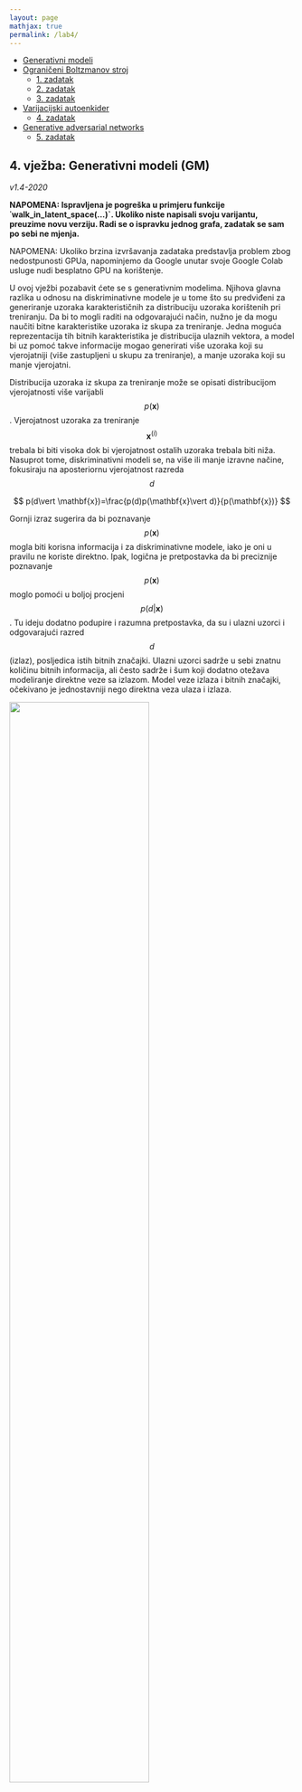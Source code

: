 ```yaml
---
layout: page
mathjax: true
permalink: /lab4/
---
```

- [Generativni modeli](#gm)
- [Ograničeni Boltzmanov stroj](#rbm)
  - [1. zadatak](#1zad)
  - [2. zadatak](#2zad)
  - [3. zadatak](#3zad)
- [Varijacijski autoenkider](#vae)
  - [4. zadatak](#4zad)
- [Generative adversarial networks](#gan)
  - [5. zadatak](#5zad)



<a name='gm'></a>

## 4. vježba: Generativni modeli (GM)
_v1.4-2020_

**NAPOMENA: Ispravljena je pogreška u primjeru funkcije ˙walk_in_latent_space(...)`. Ukoliko niste napisali svoju varijantu, preuzime novu verziju. Radi se o ispravku jednog grafa, zadatak se sam po sebi ne mjenja.**

NAPOMENA: Ukoliko brzina izvršavanja zadataka predstavlja problem zbog nedostpunosti GPUa, napominjemo da Google unutar svoje Google Colab usluge nudi besplatno GPU na korištenje.

U ovoj vježbi pozabavit ćete se s generativnim modelima. Njihova glavna razlika u odnosu na diskriminativne modele je u tome što su predviđeni za generiranje uzoraka karakterističnih za distribuciju uzoraka korištenih pri treniranju. Da bi to mogli raditi na odgovarajući način, nužno je da mogu naučiti bitne karakteristike uzoraka iz skupa za treniranje. Jedna moguća reprezentacija tih bitnih karakteristika je distribucija ulaznih vektora, a model bi uz pomoć takve informacije mogao generirati više uzoraka koji su vjerojatniji (više zastupljeni u skupu za treniranje), a manje uzoraka koji su manje vjerojatni.

Distribucija uzoraka iz skupa za treniranje može se opisati distribucijom vjerojatnosti više varijabli
$$p(\mathbf x)$$. Vjerojatnost uzoraka za treniranje $$\mathbf x^{(i)}$$ trebala bi biti visoka dok bi vjerojatnost ostalih uzoraka trebala biti niža. Nasuprot tome, diskriminativni modeli se, na više ili manje izravne načine, fokusiraju na aposteriornu vjerojatnost razreda $$d$$

$$ 
p(d\vert \mathbf{x})=\frac{p(d)p(\mathbf{x}\vert d)}{p(\mathbf{x})}
$$

Gornji izraz sugerira da bi poznavanje $$p(\mathbf x)$$ mogla biti korisna informacija i za diskriminativne modele, iako je oni u pravilu ne koriste direktno. Ipak, logična je pretpostavka da bi preciznije poznavanje $$p(\mathbf x)$$ moglo pomoći u boljoj procjeni $$p(d \vert \mathbf{x})$$. Tu ideju dodatno podupire i razumna pretpostavka, da su i ulazni uzorci i odgovarajući razred $$d$$ (izlaz), posljedica istih bitnih značajki. Ulazni uzorci sadrže u sebi znatnu količinu bitnih informacija, ali često sadrže i šum koji dodatno otežava modeliranje direktne veze sa izlazom. Model veze izlaza i bitnih značajki, očekivano je jednostavniji nego direktna veza ulaza i izlaza.

<div class="fig figcenter fighighlight">
  <img src="/assets/lab4/bitneZ.svg" width="70%">
</div>

Ovakva razmišljanja upućuju na upotrebu generativnih modela za ekstrakciju bitnih značajki. Njihova primarna namjena - generiranje uzoraka - tada je u drugom planu. Nakon treniranja, na njih se može nadograditi dodatni diskriminativni model (npr. MLP) koji na temelju bitnih značajki "lako" određuje željeni izlaz. Ova vježba fokusira se na treniranje generativnih modela.

<a name='rbm'></a>

### Ograničeni Boltzmanov stroj (RBM)

Boltzmanov stroj (BM) je [stohastička](https://en.wikipedia.org/wiki/Stochastic_neural_network) [rekurzivna](https://en.wikipedia.org/wiki/Recursive_neural_network) [generativna](https://en.wikipedia.org/wiki/Generative_model) mreža koja treniranjem nastoji maksimizirati $$p(\mathbf x^{(i)})$$, a temelji se na Boltrmanovoj distribuciji prema kojoj je vjerojatnost stanja $$\mathbf x$$ to manja, što je veća njegova energija $$E(\mathbf x)$$ prema sljedećem izrazu

$$
p(\mathbf{x})\propto
e^{\frac{-{E(\mathbf{x})}}{\mathit{kT}}}
$$

Umnožak Boltzmanove konstanta $$k$$ i termodinamičke temperature $$T$$ se ignorira, odnosno postavlja na 1.

Pojedini elementi stanja BM-a $$x_j$$ su binarni i mogu poprimiti vrijednosti 0 i 1. Energetska funkcija $$E(\mathbf x)$$ kod BM-a određena je elementima stanja $$x_j$$ i težinama veza $$w_{ji}$$ između njih te pripadajućim pomacima $$b_j$$.

$$
E(\mathbf{x})=-\left(\frac{1}{2}\sum _{i=1}^{N}\sum
_{\substack{j=1 \\ j\neq i}}^{N}w_{\mathit{ji}}x_{j}x_{i}+\sum
_{j=1}^{N}b_{j}x_{j}\right)=-\left(\frac{1}{2}\mathbf{x^{T}Wx}+\mathbf{b^{T}x}\right)
$$

Matrica $$\mathbf{W}$$ je simetrična te ima nule na glavnoj dijagonali. Vjerojatnost pojedinog uzorka definiramo kao 

$$
p(\mathbf{x};\mathbf{W},\mathbf{b})=\frac{e^{-E(\mathbf{x})/T}}{\sum_{\mathbf{x}}e^{-E(\mathbf{x})/T}}=\frac{e^{\frac{1}{2}\mathbf{x^{T}Wx}+\mathbf{b^{T}x}}}{Z(\mathbf{W},\mathbf{b})}
$$

$$Z(\mathbf W)$$ se naziva particijska funkcija, a uloga joj je normaliziranje vjerojatnosti kako bi

$$
\sum_{\mathbf{x}}p(\mathbf{x};\mathbf{W},\mathbf{b})=1
$$

Prema odabranoj energetskoj funkciji i Boltzmanovoj distribuciji određena je vjerojatnost da pojedini element mreže ima vrijednost 1

$$
p(x_{j}=1)=\frac{1}{1+e^{-\sum
_{i=1}^{N}w_{\mathit{ji}}x_{i}-b_{j}}}=\sigma \left(\sum
_{i=1}^{N}w_{\mathit{ji}}x_{i}+b_{j}\right)
$$

Kako bismo energetskom funkcijom BM-a mogli opisati korelacije višeg reda, odnosno kompleksnije međusobne veze pojedinih elemenata vektora podataka, uvodimo tzv. skrivene varijable $$h$$. Stvarne podatke nazivamo vidljivim slojem i označavamo s $$\mathbf v$$, dok skrivene varijable čine skriveni sloj $$\mathbf h$$.

$$
\mathbf{x}=(\mathbf v,\mathbf h)
$$

RBM je mreža u kojoj nisu dozvoljene međusobne povezanosti unutar istog sloja. To ograničenje (od tuda ime Restricted Boltzman Machine) omogućuje jednostavno osvježavanje stanja mreže. Iako ima poznatu svrhu, skriveni sloj $$\mathbf h$$ i njegova distribucija $$p(\mathbf h)$$ nisu poznati. 

<div class="fig figcenter fighighlight">
  <img src="/assets/lab4/rbm.svg" width="20%">
</div>

Energija mreže sada postaje

$$
E(\mathbf{v},\mathbf{h})=-\mathbf{v^{T}Wh}-\mathbf{b^{T}h}-\mathbf{a^{T}v}
$$

Matrica $$\mathbf W$$ sadrži težine veza između vidljivog i skrivenog sloja i više nije simetrična, a vektori $$\mathbf a$$ i $$\mathbf b$$ sadrže pomake vidljivog i skrivenog sloja.
Prema novoj strukturi i prethodnoj jednadžbi za vjerojatnost pojedinog elementa dobivamo dvije jednadžbe za osvježavanje stanja RBM-a. 

$$p(v_{i}=1)=\sigma \left(\sum
_{j=1}^{N}w_{\mathit{ji}}h_{j}+a_{i}\right)$$ za vidljivi sloj

$$p(h_{j}=1)=\sigma \left(\sum
_{i=1}^{N}w_{\mathit{ji}}v_{i}+b_{j}\right)$$ za skriveni sloj

Uzorkovanje vrijednosti pojedine varijable provodi se prema gornje dvije jednadžbe i pomoću generatora slučajnih brojeva.

```python
sampled_tensor = probability_tensor.bernoulli()
```

**Učenje RBM-a**

Prisjetimo se da želimo maksimizirati vjerojatnost svih uzoraka za učenje (stvaranih podatka) koji su u RBM-u predstavljeni vidljivim slojem. Stoga maksimiziramo umnožak svih $$p(\mathbf{v}^{(j)})$$ gdje je 

$$
p(\mathbf{v};\mathbf{W},\mathbf{a},\mathbf{b})=\sum
_{\mathbf{h}}p(\mathbf{v},\mathbf{h};\mathbf{W},\mathbf{a},\mathbf{b})=\sum
_{\mathbf{h}}{\frac{e^{\mathbf{v}^{T}\mathbf{W}\mathbf{h}+\mathbf{b^{T}h}+\mathbf{a^{T}v}}}{Z(\mathbf{W},\mathbf{a, b})}}
$$

Maksimiziramo logaritam umnoška vjerojatnosti svih vidljivih vektora.

$$
\ln \left[\prod
_{n=1}^{N}p(\mathbf{v}^{(n)};\mathbf{W},\mathbf{a},\mathbf{b})\right]
$$

Da bismo to postigli trebamo odrediti parcijalne derivacije s obzirom na parametre mreže

$$\frac{\partial }{\partial w_{\mathit{ij}}}\ln \left[\prod
_{n=1}^{N}p(\mathbf{v}^{(n)};\mathbf{W},\mathbf{a},\mathbf{b})\right]=\sum
_{n=1}^{N}\left[v_{i}^{(n)}h_{j}^{(n)}-\sum
_{\mathbf{v,h}}v_{i}h_{j}p(\mathbf{v,h};\mathbf{W},\mathbf{a},\mathbf{b})\right]=N\left[\langle
v_{i}h_{j}\rangle
_{P(\mathbf{h}\vert \mathbf{v}^{(n)};\mathbf{W},\mathbf{b})}-\langle
v_{i}h_{j}\rangle
_{P(\mathbf{v},\mathbf{h};\mathbf{W},\mathbf{a},\mathbf{b})}\right]$$

$$\frac{\partial }{\partial b_{j}}\ln \left[\prod
_{n=1}^{N}p(\mathbf{v}^{(n)};\mathbf{W},\mathbf{a},\mathbf{b})\right]=\sum
_{n=1}^{N}\left[h_{j}^{(n)}-\sum
_{\mathbf{v,h}}h_{j}p(\mathbf{v,h};\mathbf{W},\mathbf{a},\mathbf{b})\right]=N\left[\langle
h_{j}\rangle
_{P(\mathbf{h}\vert \mathbf{v}^{(n)};\mathbf{W},\mathbf{b})}-\langle
h_{j}\rangle
_{P(\mathbf{v},\mathbf{h};\mathbf{W},\mathbf{a},\mathbf{b})}\right]$$

$$\frac{\partial }{\partial a_{j}}\ln \left[\prod
_{n=1}^{N}p(\mathbf{v}^{(n)};\mathbf{W},\mathbf{a},\mathbf{b})\right]=\sum
_{n=1}^{N}\left[v_{j}^{(n)}-\sum
_{\mathbf{v,h}}v_{j}p(\mathbf{v,h};\mathbf{W},\mathbf{a},\mathbf{b})\right]=N\left[\langle
v_{j}\rangle -\langle v_{j}\rangle
_{P(\mathbf{v},\mathbf{h};\mathbf{W},\mathbf{a},\mathbf{b})}\right]$$

Konačni izrazi sve tri jednadžbe sadrže po dvije komponenete u kojima $$\langle \rangle$$ zagrade označavaju usrednjene vrijednosti za $$N$$ ulaznih uzoraka (obično je to veličina mini grupe). 
Prvi pribrojnici u konačnim izrazima odnose se na stanja mreže kada su ulazni uzorci fiksirani u vidljivom sloju. Za određivanje odgovarajućih stanja skrivenog sloja $$\mathbf{h}$$ dovoljno je svaki element $$h_j$$ odrediti prema izrazu za $$p(h_j = 1)$$.
Drugi pribrojnici odnose se na stanja mreže bez fiksnog vidljivog sloja pa se ta stanja mogu interpretirati kao nešto što mreža zamišlja na temelju trenutne konfiguracije parametara ($$\mathbf W$$, $$\mathbf a$$ i $$\mathbf b$$). Da bi došli do tih stanja trebamo iterativno naizmjence računati nova stanja slojeva ([Gibssovo uzorkovanje](https://en.wikipedia.org/wiki/Gibbs_sampling)) prema izrazima za $$p(h_j = 1)$$ i $$p(v_i = 1)$$. Zbog izostanka međusobnih veza elemenata istog sloja, u jednoj iteraciji se prvo paralelno uzorkuju svi skriveni elementi, a nakon toga svi elementi vidljivog sloja. Teoretski, broj iteracija treba biti velik kao bi dobili ono što mreža "stvarno" misli, odnosno kako bi došli do stacionarne distribucije. Tada je svejedno koje početno stanje vidljivog sloja uzmemo. Praktično rješenje ovog problema je Contrastive Divergenvce (CD) algoritam gdje je dovoljno napraviti svega $$k$$ iteracija (gdje je $$k$$ mali broj, često i samo 1), a za početna stanja vidljivog sloja uzimamo ulazne uzorke. Iako je ovo odmak od teorije, u praksi se pokazalo da dobro funkcionira. Vizualizacija CD-1 algoritma dana je na slici.

<div class="fig figcenter fighighlight">
  <img src="/assets/lab4/CD.svg" width="50%">
</div>

Korekcija težina i pomaka za ulazni uzorak vi, tada se može realizirati na sljedeći način:

$$\Delta w_{\mathit{ij}}= \eta \left[\langle v_{i}h_{j}\rangle ^{0}-\langle
v_{i}h_{j}\rangle ^{1}\right]$$, 
$$\Delta b_{j}=\eta \left[\langle h_{j}\rangle ^{0}-\langle h_{j}\rangle
^{1}\right]$$, 
$$\Delta a_{i}=\eta \left[\langle v_{i}\rangle ^{0}-\langle v_{i}\rangle
^{1}\right]$$, 

Faktor učenja $$\eta$$ obično se postavlja na vrijednost manju od 1. Prvi pribrojnik u izrazu za $$\Delta w_{\mathit{ij}}$$ često se naziva pozitivna faza, a drugi pribrojnik, negativna faza.

U zadacima će se koristiti MNIST baza. Iako pikseli u MNIST slikama mogu poprimiti realne vrijednosti iz raspona [0, 1], svaki piksel možemo promatrati kao vjerojatnost binarne varijable $$p(v_i = 1)$$.
Ulazne varijable tada možemo tretirati kao stohastičke binarne varjable s [Bernoulijevom razdiobom](https://en.wikipedia.org/wiki/Bernoulli_distribution) i zadanom vjerojatnosti distribucijom $$p(v_i = 1)$$.

<a name='1zad'></a>

### 1. zadatak

Implementirajte RBM koji koristi CD-1 za učenje. Ulazni podaci neka su MNIST brojevi. Vidljivi sloj tada mora imati 784 elementa, a skriveni sloj neka ima 100 elemenata. Kako su vrijednosti ulaznih uzoraka (slika) realne u rasponu [0 1], oni mogu poslužiti kao $$p(v_i = 1)$$ pa za inicijalne vrijednosti vidljivog sloja trebate provesti uzorkovanje. Koristitie mini grupe veličine 100 uzoraka, a treniranje neka ima 100 epoha.

**Podzadaci:**

1. Vizualizirajte težine $$\mathbf W$$ ostvarene treniranjem te pokušajte interpretirati ostvarene težine pojedinih skrivenih neurona.
2. Vizualizirajte rezultate rekonstrukcije prvih 20 testnih uzoraka MNIST baze. Kao rezultat rekonstukcije koji ćete prikazati, koristite $$p(v_{i}=1)=\sigma \left(\sum_{j=1}^{N}w_{\mathit{ji}}h_{j}+a_{i}\right)$$, umjesto binarnih vrijednosti dobivenih uzorkovanjem.
3. Ispitajte učestalost uključenosti elemenata skrivenog sloja te vizualizirajte naučene težine $$\mathbf W$$ soritrane prema učestalosti
4. Preskočite inicijalno uzorkovanje/binarizaciju na temelju ulaznih uzoraka, već ulazne uzorke (realne u rasponu [0 1]) koristiti kao ualzne vektore $$\mathbf v$$. Koliko se tako dobijeni RBM razlikuje od prethodnog?
5. Povećajte broj Gibsovih uzorkovanja k u CD-k. Koje su razlike?
6. Ispitajte efekt variranja koeficijenta učenja.
7. Slučajno inicijalizirjte skriveni sloj, provedite nekoliko Gibbsovih uzorkovanje te vizualizirajte generirane uzorke vidljivog sloja
8. Provedite prethodne eksperimente za manji i veći broj skrivenih neurona. Što opažate kod težina i rekonstrukcija? 

**NAPOMENA**: Osim nadopunjavanja koda koji nedostaje, predložak se treba prilagođavati prema potrebi, a može i prema vlastitim preferencijama. Stoga **budite oprezni s tvrdnjama da vam neki dio koda ne radi!**

```python
import torch
import torch.nn as nn
import torch.nn.functional as F
import torchvision
import torch.optim as optim

from torchvision import datasets, transforms
import tqdm
from torchvision.utils import make_grid

import torch.distributions as tdist

import numpy as np
import tqdm

import matplotlib.pyplot as plt

BATCH_SIZE = 100
EPOCHS = 100
VISIBLE_SIZE = 784
HIDDEN_SIZE = 100

def visualize_RBM_weights(weights, grid_width, grid_height, slice_shape=(28, 28)):
    for idx in range(0, grid_width * grid_height):
        plt.subplot(grid_height, grid_width, idx+1)
        plt.imshow(weights[..., idx].reshape(slice_shape))
        plt.axis('off')

def sigmoid(x):
    return 1 / (1 + np.exp(-x))

def draw_rec(inp, title, size, Nrows, in_a_row, j):
    plt.subplot(Nrows, in_a_row, j)
    plt.imshow(inp.reshape(size), vmin=0, vmax=1, interpolation="nearest")
    plt.title(title)
    plt.axis('off')
    
    
def reconstruct(ind, states, orig, weights, biases, h1_shape=(10, 10), v_shape=(28,28)):
    j = 1
    in_a_row = 6
    Nimg = states.shape[1] + 3
    Nrows = int(np.ceil(float(Nimg+2)/in_a_row))
    
    plt.figure(figsize=(12, 2*Nrows))
       
    draw_rec(states[ind], 'states', h1_shape, Nrows, in_a_row, j)
    j += 1
    draw_rec(orig[ind], 'input', v_shape, Nrows, in_a_row, j)
    
    reconstr = biases.copy()
    j += 1
    draw_rec(sigmoid(reconstr), 'biases', v_shape, Nrows, in_a_row, j)
    
    for i in range(h1_shape[0] * h1_shape[1]):
        if states[ind,i] > 0:
            j += 1
            reconstr = reconstr + weights[:,i]
            titl = '+= s' + str(i+1)
            draw_rec(sigmoid(reconstr), titl, v_shape, Nrows, in_a_row, j)
    plt.tight_layout()

train_loader = torch.utils.data.DataLoader(
    torchvision.datasets.MNIST('./files', train=True, download=True,
                               transform=torchvision.transforms.Compose([
                                   torchvision.transforms.ToTensor()
                               ])), batch_size=BATCH_SIZE, shuffle=True)

test_loader = torch.utils.data.DataLoader(
    torchvision.datasets.MNIST('./files', train=False, download=True,
                               transform=torchvision.transforms.Compose([
                                   torchvision.transforms.ToTensor()
                               ])), batch_size=BATCH_SIZE)

class RBM():
    
    def __init__(self, visible_size, hidden_size, cd_k=1):
        self.v_size = visible_size
        self.h_size = hidden_size
        self.cd_k = cd_k
        
        normal_dist = tdist.Normal(0, 0.1)
        
        self.W = torch.Tensor(normal_dist.sample(sample_shape=(self.v_size, self.h_size)))
        self.v_bias = torch.Tensor(torch.zeros(self.v_size))
        self.h_bias = torch.Tensor(torch.zeros(self.h_size))

    
    def forward(self, batch):
        return self._cd_pass(batch)
    
    
    def __call__(self, batch):
        return self.forward(batch)
    
    
    def _cd_pass(self, batch):
        batch = batch.view(-1, 784)
        h0_prob = 
        h0 = 

        h1 = h0

        for step in range(0, self.cd_k):
            v1_prob = 
            v1 = 
            h1_prob = 
            h1 = 
            
        return h0_prob, h0, h1_prob, h1, v1_prob, v1
    
    def reconstruct(self, h, gibbs_steps=None):
        h1 = h
        
        steps_to_do = self.cd_k
        if gibbs_steps is not None:
            steps_to_do = gibbs_steps

        for step in range(0, steps_to_do):
            v1_prob = 
            v1 = 
            h1_prob = 
            h1 = 

        return h1_prob, h1, v1_prob, v1

    
    def update_weights_for_batch(self, batch, learning_rate=0.01):
        h0_prob, h0, h1_prob, h1, v1_prob, v1 = self._cd_pass(batch)

        w_positive_grad = 
        w_negative_grad = 

        dw = (w_positive_grad - w_negative_grad) / batch.shape[0]

        self.W = self.W + 
        self.v_bias = self.v_bias + 
        self.h_bias = self.h_bias + 


model = RBM(visible_size=VISIBLE_SIZE, hidden_size=HIDDEN_SIZE, cd_k=1)
for curr_epoch in tqdm.tqdm(range(0, EPOCHS)):
    for sample, label in train_loader:
        sample = sample.view(-1, 784)
        model.update_weights_for_batch(sample, 0.1)


plt.figure(figsize=(12, 12), facecolor='w')
visualize_RBM_weights(model.W.data, 10, 10)


sample, _ = next(iter(test_loader))
sample = sample.view(-1, 784)

for idx in range(0, 20): 
    h0_prob, h0, h1_prob, h1, v1_prob, v1 = model(sample)


    plt.figure(figsize=(8, 4), facecolor='w')
    plt.subplot(1, 3, 1)
    plt.imshow(sample[idx, ...].view(28, 28).cpu())
    if idx == 0:
        plt.title("Original image")

    plt.subplot(1, 3, 2)
    recon_image = v1_prob[idx, ...].view(28, 28)
    plt.imshow(recon_image.cpu().data)
    if idx == 0:
        plt.title("Reconstruction")
    
    plt.subplot(1, 3, 3)
    state_image = h1[idx, ...].view(10, 10)
    plt.imshow(state_image.cpu().data)
    if idx == 0:
        plt.title("Hidden state")

sample, _ = next(iter(test_loader))
sample = sample[0, ...].view(-1, 784)

h0_prob, h0, h1_prob, h1, v1_prob, v1 = model(sample)

reconstruct(0, h1.numpy(), sample.numpy(), model.W.numpy(), model.v_bias.numpy())


sample, _ = next(iter(test_loader))
sample = sample.view(-1, 784)

h0_prob, h0, h1_prob, h1, v1_prob, v1 = model(sample)

h0_prob, h0, h1_prob, h1, v1_prob, v1, model_weights, model_v_biases = list(map(lambda x: x.numpy(), [h0_prob, h0, h1_prob, h1, v1_prob, v1, model.W, model.v_bias]))


# Vjerojatnost da je skriveno stanje uključeno kroz Nu ulaznih uzoraka
plt.figure(figsize=(9, 4))
tmp = (h1.sum(0)/h1.shape[0]).reshape((10, 10))
plt.imshow(tmp, vmin=0, vmax=1, interpolation="nearest")
plt.axis('off')
plt.colorbar()
plt.title('vjerojatnosti (ucestalosti) aktivacije pojedinih neurona skrivenog sloja')

# Vizualizacija težina sortitranih prema učestalosti
plt.figure(figsize=(16, 16))
tmp_ind = (-tmp).argsort(None)
visualize_RBM_weights(model_weights[:, tmp_ind], 10, 10)
plt.suptitle('Sortirane matrice tezina - od najucestalijih do najmanje koristenih')


r_input = np.random.rand(100, HIDDEN_SIZE)
r_input[r_input > 0.9] = 1 # postotak aktivnih - slobodno varirajte
r_input[r_input < 1] = 0
r_input = r_input * 20 # pojačanje za slučaj ako je mali postotak aktivnih

s = 10
i = 0
r_input[i,:] = 0
r_input[i,i]= s
i += 1
r_input[i,:] = 0
r_input[i,i]= s
i += 1
r_input[i,:] = 0
r_input[i,i]= s
i += 1
r_input[i,:] = 0
r_input[i,i]= s
i += 1
r_input[i,:] = 0
r_input[i,i]= s
i += 1
r_input[i,:] = 0
r_input[i,i]= s
i += 1
r_input[i,:] = 0
r_input[i,i]= s

h1_prob, h1, v1_prob, v1 = model.reconstruct(torch.from_numpy(r_input).float(), 19)

plt.figure(figsize=(16, 16))
for idx in range(0, 19):
    plt.figure(figsize=(14, 4))
    
    plt.subplot(1, 3, 1)
    plt.imshow(r_input[idx, ...].reshape(10, 10))
    if idx == 0:
        plt.title("Set state")
    plt.axis('off')
    
    plt.subplot(1, 3, 2)
    plt.imshow(h1[idx, ...].view(10, 10))
    if idx == 0:
        plt.title("Final state")
    plt.axis('off')
    
    plt.subplot(1, 3, 3)
    plt.imshow(v1_prob[idx, ...].view(28, 28))
    if idx == 0:
        plt.title("Reconstruction")
    plt.axis('off')
```

<a name='2zad'></a>

### 2. zadatak

Deep belief Network (DBN) je duboka mreža koja se dobije slaganjem više RBM-ova jednog na drugi, pri čemu se svaki sljedeći RBM pohlepno trenira pomoću skrivenog ("izlaznog") sloja prethodnog RBM-a (osim prvog RBM-a koji se trenira direktno s ulaznim uzorcima). Teoretski, tako izgrađen DBN trebao bi povećati $$p(\mathbf v)$$ što nam je i cilj. Korištenje DBN, odnosno rekonstrukcija ulaznog uzorka provodi se prema donjoj shemi. U prolazu prema gore određuju se skriveni slojevi iz vidljivog sloja dok se ne dođe do najgornjeg RBM-a, zatim se na njemu provede CD-k algoritam, nakon čega se, u prolasku prema dolje, određuju niži skriveni slojevi dok se ne dođe do rekonstruiranog vidljivog sloja. Težine između pojedinih slojeva su iste u prolazu gore kao i u prolazu prema dolje. Implementirajte troslojni DBN koji se sastoji od dva pohlepno pretrenirana RBM-a. Prvi RBM neka je isit kao i u 1. zadatku, a drugi RBM neka ima skriveni sloj od 100 elemenata.

**Podzadaci:**

1. Vizualizirajte težine $$\mathbf W_2$$ ostvarene treniranjem.
2. Vizualizirajte rezultate rekonstrukcije prvih 20 testnih uzoraka MNIST baze. 
3. Slučajno inicijalizirjte krovni skriveni sloj, provedite nekoliko Gibbsovih uzorkovanje te vizualizirajte generirane uzorke vidljivog sloja - usporedite s prethodnim zadatkom.
4. Postavite broj skrivenih varijabli gornjeg RBM-a jednak broju elemenata vidljivog sloja donjeg RBM-a, a inicijalne težine $$\mathbf W_2$$ postavite na $$\mathbf W_1^T$$. Koji su efekti promjene? Vizualizirajte uzorke krovnog skrivenog sloja kao matrice 28x28.

<div class="fig figcenter fighighlight">
  <img src="/assets/lab4/DBN1.svg" width="100%">
</div>

Koristite sljedeći predložak uz predložak 1. zadatka:

**NAPOMENA**: Osim nadopunjavanja koda koji nedostaje, predložak se treba prilagođavati prema potrebi, a može i prema vlastitim preferencijama. Stoga **budite oprezni s tvrdnjama da vam neki dio koda ne radi!**

```python
class DBN():

    def __init__(self, first_rbm: RBM, second_hidden_size, cd_k=1):
        self.v_size = first_rbm.v_size
        self.h1_size = first_rbm.h_size
        self.h2_size = second_hidden_size
        self.cd_k = cd_k
        
        normal_dist = tdist.Normal(0, 0.1)
        
        self.W1 = first_rbm.W
        self.v_bias = first_rbm.v_bias.clone()
        self.h1_bias = first_rbm.h_bias.clone()
        
        self.W2 = torch.Tensor(normal_dist.sample(sample_shape=(self.h1_size, self.h2_size)))
        self.h2_bias = torch.Tensor(torch.zeros(self.h2_size))
    
    
    def forward(self, batch, steps=None):
        batch = batch.view(-1, 784)
        
        h1up_prob = 
        h1up = 
        
        h2up_prob = 
        h2up = 
        
        h1down_prob, h1down, h2down_prob, h2down = self.gibbs_sampling(???, steps)
        
        return h1up_prob, h1up, h2up_prob, h2up, h1down_prob, h1down, h2down_prob, h2down

    
    def gibbs_sampling(self, h2, steps=None):
        h2down = h2
        
        steps_to_do = self.cd_k
        
        if steps is not None:
            steps_to_do = steps

        for step in range(0, steps_to_do):
            h1down_prob = 
            h1down = 
            
            h2down_prob = 
            h2down = 
            
        return h1down_prob, h1down, h2down_prob, h2down 
    
    def reconstruct(self, h2, steps=None):
        _, _, h2down_prob, h2down = self.gibbs_sampling(???, steps)
        
        h1down_prob = 
        h1down = 
        
        v_prob = 
        v_out = 
        
        return v_prob, v_out, h2down_prob, h2down
    
    def update_weights_for_batch(self, batch, learning_rate=0.01):
        h1up_prob, h1up, h2up_prob, h2up, h1down_prob, h1down, h2down_prob, h2down = self.forward(batch)

        w2_positive_grad = 
        w2_negative_grad = 

        dw2 = (w2_positive_grad - w2_negative_grad) / h1up.shape[0]

        self.W2 = self.W2 + 
        self.h1_bias = self.h1_bias + 
        self.h2_bias = self.h2_bias + 
        
                
    
    def __call__(self, batch):
        return self.forward(batch)


dbnmodel = DBN(model, second_hidden_size=100, cd_k=2)
for curr_epoch in tqdm.tqdm(range(0, EPOCHS)):
    for sample, label in train_loader:
        sample = sample.view(-1, 784)
        dbnmodel.update_weights_for_batch(sample, learning_rate=0.1)

plt.figure(figsize=(12, 12), facecolor='w')
visualize_RBM_weights(dbnmodel.W2.data.cpu(), 10, 10, slice_shape=(10, 10))

sample, _ = next(iter(test_loader))
sample = sample.view(-1, 784)

for idx in range(0, 20):
    h1up_prob, h1up, h2up_prob, h2up, h1down_prob, h1down, h2down_prob, h2down = dbnmodel(sample[idx, ...])
    v_prob, v, _, _ = dbnmodel.reconstruct(h2down)

    plt.figure(figsize=(4*3, 4))
    plt.subplot(1, 3, 1)
    plt.imshow(sample[idx,...].view(28, 28))
    if idx == 0:
        plt.title("Test input")
    
    plt.subplot(1, 3, 2)
    plt.imshow(v_prob[0, ...].view(28, 28))
    if idx == 0:
        plt.title("Reconstruction")
    
    plt.subplot(1, 3, 3)
    plt.imshow(h2down.view(10, 10))
    if idx == 0:
        plt.title("Hidden state")


r_input = np.random.rand(100, HIDDEN_SIZE)
r_input[r_input > 0.9] = 1 # postotak aktivnih - slobodno varirajte
r_input[r_input < 1] = 0
r_input = r_input * 20 # pojačanje za slučaj ako je mali postotak aktivnih

s = 10
i = 0
r_input[i,:] = 0
r_input[i,i]= s
i += 1
r_input[i,:] = 0
r_input[i,i]= s
i += 1
r_input[i,:] = 0
r_input[i,i]= s
i += 1
r_input[i,:] = 0
r_input[i,i]= s
i += 1
r_input[i,:] = 0
r_input[i,i]= s
i += 1
r_input[i,:] = 0
r_input[i,i]= s
i += 1
r_input[i,:] = 0
r_input[i,i]= s

v_out_prob, v_out, h2down_prob, h2down = dbnmodel.reconstruct(torch.from_numpy(r_input).float(), 100)

plt.figure(figsize=(16, 16))
for idx in range(0, 19):
    plt.figure(figsize=(14, 4))
    
    plt.subplot(1, 3, 1)
    plt.imshow(r_input[idx, ...].reshape(10, 10))
    if idx == 0:
        plt.title("Set state")
    plt.axis('off')
    
    plt.subplot(1, 3, 2)
    plt.imshow(h2down[idx, ...].view(10, 10))
    if idx == 0:
        plt.title("Final state")
    plt.axis('off')
    
    plt.subplot(1, 3, 3)
    plt.imshow(v_out_prob[idx, ...].view(28, 28))
    if idx == 0:
        plt.title("Reconstruction")
    plt.axis('off')
```

Kako bi se dodatno poboljšala generativna svojstva DBN-a, može se provesti generativni fine-tuning parametara mreže. U 2. zadatku, prilikom rekonstruiranja korištene su iste težine i pomaci u prolascima prema dolje i prema gore. Kod fine-tuninga, parametri koji vežu sve slojeve osim dva najgornja, razdvajaju se u dva skupa. Matrice težina između nižih slojeva dijele se na: $$\mathbf R_n$$ za prolaz prema gore i $$\mathbf W'_n$$ za prolaz prema dolje. Inicijalno su obje matrice jednake originalnoj matrici $$\mathbf W_n$$. Kod prolaza prema gore (faza budnosti - wake phase) određuju se nova stanja viših skrivenih slojeva $$\mathbf s^{(n)}$$ iz nižih stanja $$\mathbf s^{(n-1)}$$ pomoću matrica $$\mathbf R$$ postupkom uzorkovanja ($$sample \left(\sigma \left(\mathbf R_n \mathbf s^{(n-1)} + \mathbf b^{up}_n\right)\right) \to \mathbf s^{(n)}$$) . Pri prolasku prema dolje (faza spavanja - sleep phase) određuju se "rekonstrukcije" nižih stanja $$\mathbf s^{(n-1)}$$ iz $$\mathbf s^{(n)}$$ i matrica $$\mathbf W'$$ ($$sample \left( \sigma \left(\mathbf W'_n \mathbf s^{(n)} + \mathbf b^{down}_{n-1} \right) \right) \to \mathbf s^{(n-1)}$$). Najgornja dva sloja su klasični RBM i dijele istu matricu težina za prolaske u oba smjera, a modificiranje tih težina provodi se na isti način kao u 1.zadatku.

Treniranje težina između nižih slojeva je drugačije. Matrice $$\mathbf W'_n$$ se korigiraju kada se određuju nova stanja pomoću matrica $$\mathbf R_n$$ u prolasku prema gore. U prolasku prema dolje korigiraju se matrice $$\mathbf R_n$$. Vektori pomaka pojedinih slojeva $$\mathbf b_n$$ se isto dijele na varijante za prolaz prema gore $$\mathbf b_n^{up}$$ i za ptrolaz prem dolje $$\mathbf b_n^{down}$$. Inicijalni pomaci jednaki su originalnim pomacima $$\mathbf b$$.

Za korekciju matrica $$\mathbf W'_n$$ prilikom prolaska prema gore ($$sample \left(\sigma \left(\mathbf R_n \mathbf s^{(n-1)} + \mathbf b^{up}_n\right)\right) \to \mathbf s^{(n)}$$) provodi se i $$sample \left( \sigma \left(\mathbf W'_n \mathbf s^{(n)} + \mathbf b^{down}_{n-1} \right) \right) \to \mathbf s^{(n-1)novo}$$. Korekcija elemenata radi se na sljedeći način
$$\Delta w'_{\mathit{ij}}=\eta
s_{j}^{(n)}(s_{i}^{(n-1)}-s_{i}^{(n-1)\mathit{novo}})$$
Korekcija pomaka za prolaz prema dolje provodi se na sljedeći način
$$\Delta b_{\mathit{i}}^{\mathit{down}}=\eta
(s_{i}^{(n-1)}-s_{i}^{(n-1)\mathit{novo}})$$

Za korekciju matrica $$\mathbf R_n$$ prilikom prolaska prema dolje ($$sample \left( \sigma \left(\mathbf W'_n \mathbf s^{(n)} + \mathbf b^{down}_{n-1} \right) \right) \to \mathbf s^{(n-1)}$$) provodi se i $$sample \left(\sigma \left(\mathbf R_n \mathbf s^{(n-1)} + \mathbf b^{up}_n\right)\right) \to \mathbf s^{(n)novo}$$. Korekcija elemenata radi se na sljedeći način
$$\Delta r_{\mathit{ij}}=\eta
s_{i}^{(n-1)}(s_{j}^{(n)}-s_{j}^{(n)\mathit{novo}})$$
Korekcija pomaka za prolaz prema dolje provodi se na sljedeći način
$$\Delta b_{\mathit{i}}^{\mathit{up}}=\eta
(s_{i}^{(n)}-s_{i}^{(n)\mathit{novo}})$$

Navedeni postupak provodi se za svaki uzorak za treniranje te se naziva up-down algoritam (ponegdje i wake-sleep algoritam).

HINT: pseudokod za treniranje četveroslojnog DBN-a nalazi se u dodacima ovog [članka](https://www.cs.toronto.edu/~hinton/absps/fastnc.pdf)



<a name='3zad'></a>

### 3. Zadatak

Implementirajte postupak generativnog fine-tuninga na DBN iz 2. zadatka. Za treniranje gornjeg RBM-a koristite CD-2.

**Podzadaci:**

1. Vizualizirajte konačne varijante matrica $$\mathbf W'$$, $$\mathbf R$$ i njihovu apsolutnu razliku.
2. Vizualizirajte rezultate rekonstrukcije prvih 20 testnih uzoraka MNIST baze.
3. Slučajno inicijalizirajte krovni skriveni sloj, provedite nekoliko Gibbsovih uzorkovanje te vizualizirajte generirane uzorke vidljivog sloja - usporedite s prethodnim zadacima

<div class="fig figcenter fighighlight">
  <img src="/assets/lab4/DBN2.svg" width="40%">
</div>

Koristite sljedeći predložak, kao i predloške 1. i 2. zadatka.

**NAPOMENA**: Osim nadopunjavanja koda koji nedostaje, predložak se treba prilagođavati prema potrebi, a može i prema vlastitim preferencijama. Stoga **budite oprezni s tvrdnjama da vam neki dio koda ne radi!**

```python
class DBNWithFineTuning():

    def __init__(self, base_dbn: DBN, cd_k=1):
        self.v_size = base_dbn.v_size
        self.h1_size = base_dbn.h1_size
        self.h2_size = base_dbn.h2_size
        self.cd_k = cd_k
        
        normal_dist = tdist.Normal(0, 0.1)
        
        self.R1 = base_dbn.W1.clone()
        self.W1_down = base_dbn.W1.T.clone()
        self.v1_bias = base_dbn.v_bias.clone()
        self.h1_up_bias = base_dbn.h1_bias.clone()
        self.h1_down_bias = base_dbn.h1_bias.clone()
        
        self.W2 = base_dbn.W2.clone()
        self.h2_bias = base_dbn.h2_bias.clone()
    
    
    def forward(self, batch, steps=None):
        batch = batch.view(-1, 784)
        
        h1_up_prob = 
        h1_up = 
        
        v1_up_down_prob = 
        v1_up_down = 
        
        h2_up_prob = 
        h2_up = 
        
        h1_down_prob, h1_down, h2_down_prob, h2_down = self.gibbs_sampling(???, steps=steps)
        
        v1_down_prob = 
        v1_down = 
        
        h1_down_up_prob = 
        h1_down_up = 
        
        return h1_up_prob, h1_up, v1_up_down_prob, v1_up_down, h2_up_prob, h2_up, h1_down_prob, h1_down, h2_down_prob, h2_down, v1_down_prob, v1_down, h1_down_up_prob, h1_down_up
    
    def gibbs_sampling(self, h2, steps=None):
        h2_down = h2
        
        steps_to_do = self.cd_k
        
        if steps is not None:
            steps_to_do = steps
        
        
        for step in range(0, self.cd_k):
            h1_down_prob =
            h1_down = 

            h2_down_prob = 
            h2_down = 
            
        return h1_down_prob, h1_down, h2_down_prob, h2_down


    
    def reconstruct(self, h2, steps=None):
        h1_down_prob, h1_down, h2_down_prob, h2down = self.gibbs_sampling(???, steps)
        
        v_out_tmp_prob = 
        v_out_tmp =
        v_out_prob = 
        v_out = 
        
        return v_out_prob, v_out, h2_down_prob, h2down
    
    def update_weights_for_batch(self, batch, learning_rate=0.01):
        h1_up_prob, h1_up, v1_up_down_prob, v1_up_down, h2_up_prob, h2_up, h1_down_prob, h1_down, h2_down_prob, h2_down, v1_down_prob, v1_down, h1_down_up_prob, h1_down_up = self.forward(batch)
        
        self.W1_down = self.W1_down + 
        self.R1 = self.R1 + 
        
        self.v1_bias = self.v1_bias +
        
        self.h1_down_bias = self.h1_down_bias + 
        self.h1_up_bias = self.h1_up_bias + 
        
        
        w2_positive_grad = 
        w2_negative_grad = 
        dw2 = (w2_positive_grad - w2_negative_grad) / h1_up.shape[0]
        
        self.W2 = self.W2 + 
        self.h2_bias = self.h2_bias + 
        
    
    def __call__(self, batch):
        return self.forward(batch)


dbnmodel_ft = DBNWithFineTuning(dbnmodel, cd_k=2)
for curr_epoch in tqdm.tqdm(range(0, EPOCHS)):
    for sample, label in train_loader:
        sample = sample.view(-1, 784)
        dbnmodel_ft.update_weights_for_batch(sample, 0.01)

plt.figure(figsize=(12, 12), facecolor='w')
visualize_RBM_weights(dbnmodel_ft.R1.data, 10, 10)
plt.tight_layout()


plt.figure(figsize=(12, 12), facecolor='w')
visualize_RBM_weights(dbnmodel_ft.W1_down.T.data, 10, 10)
plt.tight_layout()

difference = torch.abs(dbnmodel_ft.R1.data - dbnmodel_ft.W1_down.T.data)
plt.figure(figsize=(12, 12), facecolor='w')
visualize_RBM_weights(difference, 10, 10)
plt.tight_layout()

sample, _ = next(iter(test_loader))
sample = sample.view(-1, 784)

for idx in range(0, 20): 
    # rbn reconstruct
    _, _, _, _, recon1, _ = model(sample[idx, ...])
    
    # dbn reconstruct
    _, _, _, _, _, _, _, h2down = dbnmodel.forward(sample[idx, ...])
    recon2, _, _, _ = dbnmodel.reconstruct(h2down)
    
    # dbn fine tune reconstruct
    _, _, _, _, _, _, _, _, _, h2_down, _, _, _, _ = dbnmodel_ft(sample[idx, ...])
    recon3, _, _, _ = dbnmodel_ft.reconstruct(h2_down, 2)
    
    plt.figure(figsize=(5*3, 3))
    plt.subplot(1, 5, 1)
    plt.imshow(sample[idx, ...].view(28, 28))
    if idx == 0:
        plt.title("Original image")
    
    plt.subplot(1, 5, 2)
    plt.imshow(recon1.view(28, 28))
    if idx == 0:
        plt.title("Reconstruction 1")
    
    plt.subplot(1, 5, 3)
    plt.imshow(recon2.view(28, 28))
    if idx == 0:
        plt.title("Reconstruction 2")
    
    plt.subplot(1, 5, 4)
    plt.imshow(recon3.view(28, 28))
    if idx == 0:
        plt.title("Reconstruction 3")
    
    plt.subplot(1, 5, 5)
    plt.imshow(h2_down.view(10, 10))
    if idx == 0:
        plt.title("Top state 3")

r_input = np.random.rand(100, 100)
r_input[r_input > 0.9] = 1
r_input[r_input < 1] = 0

s = 10
i = 0
r_input[i,:] = 0
r_input[i,i]= s
i += 1
r_input[i,:] = 0
r_input[i,i]= s
i += 1
r_input[i,:] = 0
r_input[i,i]= s
i += 1
r_input[i,:] = 0
r_input[i,i]= s
i += 1
r_input[i,:] = 0
r_input[i,i]= s
i += 1
r_input[i,:] = 0
r_input[i,i]= s
i += 1
r_input[i,:] = 0
r_input[i,i]= s

    
v_out_prob, v_out, h2_down_prob, h2down = dbnmodel_ft.reconstruct(torch.from_numpy(r_input).float(), 100)

plt.figure(figsize=(16, 16))
for idx in range(0, 19):
    plt.figure(figsize=(14, 4))
    
    plt.subplot(1, 3, 1)
    plt.imshow(r_input[idx, ...].reshape(10, 10))
    if idx == 0:
        plt.title("Set state")
    plt.axis('off')
    
    plt.subplot(1, 3, 2)
    plt.imshow(h2down[idx, ...].view(10, 10))
    if idx == 0:
        plt.title("Final state")
    plt.axis('off')
    
    plt.subplot(1, 3, 3)
    plt.imshow(v_out_prob[idx, ...].view(28, 28))
    if idx == 0:
        plt.title("Reconstruction")
    plt.axis('off')
```


<a name='vae'></a>

### Varijacijski autoenkoder (VAE)

Autoenkoder je mreža s prolazom u naprijed koja za treniranje koristi backpropagation te može imati duboku strukturu. Autoenkoderi su gnereativne mreže sa karakterističnom dvodjelonom strukturom. Prvi dio naziva se enkoder i preslikava (enkodira) ulazni sloj u skriveni sloj.  Drugi dio je dekoder i preslikava skriveni sloj u izlazni sloj. Primarni cilj takve mreže je postići što veću sličnost ulaza i izlaza  za svaki uzorak za treniranje, maksimizirajući neku mjeru sličnosti. Primarni cilj je jednostavan, što autoenkodere svrstava u mreže koje se treniraju bez nadzora. Maksimalna uspješnost može se jednostavno postići direktnim kopiranjem ulaz izlaz, no to nije u skladu sa skrivenim ciljem. Uvjetno rečeno skriveni cilj, koji je u stvari jedini interesantan, je naučiti bitne značajke uzoraka iz skupa za treniranje. Da bi se to postiglo, i izbjeglo direktno kopiranje, koriste se razne tehnike regularizacije. Alterativno, može se koristiti druga mjera uspješnosti, poput maksimiziranja vjerojatnsoti. U svakom slučaju, varijable skrivenog sloja $$\mathbf z$$ zadužene su za otkrivanje bitnih značajki ulaznih uzoraka.

[Varijacijski autoenkoderi (VAE)](http://arxiv.org/abs/1312.6114) su Autoenkoderi koji maksimiziraju vjerojatnost $$p(\mathbf x)$$ svih uzoraka za treniranje $$\mathbf x^{(i)}$$. Kod VAE se ne koriste dodatne regularizacijske tehnike, ali neke od njih se mogu uključiti u VAE (npr. kombinacija VAE i denoising autoenkodera daje bolje rezultate). Bitne značajke u skrivenom sloju $$\mathbf z$$ tada imaju ulogu u modeliranju $$p(\mathbf x)$$. 

$$
p(\mathbf{x})=\int
p(\mathbf{x}\vert \mathbf{z};\theta
)p(\mathbf{z})\mathbf{\mathit{dz}}
$$

Vjerojatnosti sa desne strane jednadžbe su jednako nepoznate kao i $$p(\mathbf x)$$, no njih ćemo aproksimirati Gaussovim distribucijama. $$\Theta$$ su parametri modela i njih određujemo kroz postupak treniranja. Dodatni cilj nam je minimizirati količinu uzorkovanja, koje je obično nužno porvoditi kod estimacija nepoznatih distribucija.
U ovom slučaju, pogodno je maksimizirati logaritam vjerojatnosti.

$$
\log _{\mathbf{\theta }}p(\mathbf{x}^{(1)},\ldots
,\mathbf{x}^{(N)})=\sum _{i=1}^{N}\log
_{\mathbf{\theta }}p(\mathbf{x}^{(i)})
$$

Za $$p(\mathbf z)$$ odabiremo normalnu distribuciju

$$
p(z)=N(0,1)
$$

Time ih ograničavamo i naizgled onemogučavamo u tome da poredstavljaju bitne značajke. 

<div class="fig figcenter fighighlight">
  <img src="/assets/lab4/VAE1.svg" width="50%">
</div>

Dekoderskim dijelom modeliramo uvjetnu distribuciju $$p(\mathbf x \vert \mathbf z)$$ kao normalnu distribuciju, a parametre te distribucije određuju parametri mreže $$\Theta$$.

$$
p_{\mathbf{\theta }}(x\vert z)=N(\mu _{x}(z),\sigma _{x}(z))
$$

Parametri $$\Theta$$ uključuju težine i pomake svih neurona skrivenih slojeva dekodera te se određuju kroz treniranje. Složenost $$p(\mathbf x \vert \mathbf z)$$ ovisi o broju skrivenih slojeva i broju neurona u njima. Crtkane linije na dijagramu označavaju operacije uzorkovanja. U dijagramu je radi preglednosti prikazana samo jedna varijabla z, umjesto vektora skrivenih varijabli $$\mathbf z$$.

<div class="fig figcenter fighighlight">
  <img src="/assets/lab4/VAE_dec.svg" width="50%">
  <div class="figcaption figcenter">Dekoderski dio</div>
</div>

Sada bi trebalo odrediti $$p(\mathbf z \vert \mathbf x)$$, takav da gornje pretpostavke dobro funkcioniraju. Kako nemamo načina odrediti odgovarajući $$p(\mathbf z \vert \mathbf x)$$, aproksimarati ćemo ga normalnom distribucijom $$q(\mathbf z \vert \mathbf x)$$, ali ćemo pažljivo odrediti parametre te zamjenske distribucije.

$$
q_{\mathbf{\phi
}}(\mathbf{z}\vert \mathbf{x})=N(\mathbf{\mu
_{z}(x),\sigma _{z}(x)})
$$

<div class="fig figcenter fighighlight">
  <img src="/assets/lab4/VAE_enc.svg" width="50%">
  <div class="figcaption figcenter">Enkoderski dio</div>
</div>

Slično kao i kod dekodera, parametri $$\Phi$$ uključuju težine i pomake skrivnih slojeva enkodera te se oni određuju kroz postupak treniranja. Kompleksnost $$q(\mathbf z \vert \mathbf x)$$ ovisi o broju skrivenih slojeva i broju neurona u njima. 

Model je sada potpun, samo nam još treba funkcija cilja koju možemo optimizirati ispravnim odabirom parametara $$\Theta$$ i $$\Phi$$.

<div class="fig figcenter fighighlight">
  <img src="/assets/lab4/VAE_enc_dec1.svg" width="100%">
</div>

Neuroni koji predstavljaju srednje vrijednosti i standardne devijacije obično nemaju nelinearne aktivacijske funkcije. 
Kako smo već naveli, želja nam je maksimizirati 

$$
\log _{\mathbf{\theta }}p(\mathbf{x}^{(1)},\ldots
,\mathbf{x}^{(N)})=\sum _{i=1}^{N}\log
_{\mathbf{\theta }}p(\mathbf{x}^{(i)})
$$

Prikladnom transformacijom $$\log(p(\mathbf x))$$, što je jedan pribrojnik u grnjoj jednadžbi, možemo prikazati kao

$$
\text{}\log (p(\mathbf x))=D_{\mathit{KL}}\left(q( \mathbf z\vert \mathbf x)\parallel
p(\mathbf z\vert \mathbf x)\right)-D_{\mathit{KL}}\left(q(\mathbf z\vert \mathbf x)\parallel p(\mathbf z)\right)+\text{E}_{q(\mathbf z\vert \mathbf x)}\left(\log
(p(\mathbf x\vert \mathbf z))\right)
$$

$$D_{\mathit{KL}}$$ je [Kullback–Leibler divergencija](https://en.wikipedia.org/wiki/Kullback%E2%80%93Leibler_divergence) i predstavlja mjeru sličnosti dviju distribucija. Kako $$p(\mathbf z\vert \mathbf x)$$ mijenjamo sa $$q(\mathbf z\vert \mathbf x)$$, logično je težiti tome da te dvije distribucije budu što sličnije. Tada bi KL divergencija u prvom pribrojniku težila maksimumu, no kako nam je $$p(\mathbf z\vert \mathbf x)$$ nepoznat, maksimiziramo preostala dva pribrojnika. Te dvije komponente zajedno čine donju varijacijsku granicu $$L$$ od $$log(p(\mathbf x))$$ te maksimizacijom donje granice podižemo ukupnu vjerojatnost ulaznog uzorka $$\mathbf x$$. 

$$
L(\mathbf{\theta ,\phi
,x^{(i)}})=-D_{\mathit{KL}}\left(q_{\mathbf{\phi
}}(\mathbf{z}\vert \mathbf{x}^{(i)})\parallel
p(\mathbf{z})\right)+\text{E}_{q_{\mathbf{\phi
}}(\mathbf{z}\vert \mathbf{x}^{(i)})}\left[\log
(p_{\mathbf{\theta
}}(\mathbf{x}^{(i)}\vert \mathbf{z}))\right]
$$

Drugi pribrojnik u gornjoj jednadžbi možemo promatrati kao mjeru uspješnosti rekonstrukcije (mogući maksimum je log(1) kada skriveni sloj $$\mathbf z$$ omogućuje savršenu rekonstrukciju). Prvi član se smatra regularizacijskom komponentom te on potiče izjendačavaje distribucija $$q(\mathbf z\vert \mathbf x)$$ i $$p(\mathbf z)$$.

Uz odabrane aproksimacije
$$q_{\mathbf{\phi }}(z\vert x)=N(\mu _{z}(x),\sigma _{z}(x))
$$
$$
p(z)=N(0,1)
$$
$$
p_{\mathbf{\theta }}(x\vert z)=N(\mu _{x}(z),\sigma _{x}(z))
$$
dvije komponente donje varijacijske granice postaju

$$\begin{equation*}
-D_{\mathit{KL}}\left(q_{\mathbf{\phi
}}(\mathbf{z}\vert \mathbf{x}^{(i)})\parallel
p(\mathbf{z})\right)=\frac{1}{2}\sum _{j}\left(1+\log (\sigma
_{z_{j}}^{(i)2})-\mu _{z_{j}}^{(i)2}-\sigma _{z_{j}}^{(i)2}\right)
\end{equation*}
$$

$$
\text{E}_{q_{\mathbf{\phi
}}(\mathbf{z}\vert \mathbf{x}^{(i)})}\left[\log
(p_{\mathbf{\theta
}}(\mathbf{x}^{(i)}\vert \mathbf{z}))\right]\approx
\frac{1}{K}\sum _{k=1}^{K}\log \left(p_{\mathbf{\theta
}}(\mathbf{x}^{(i)}\vert \mathbf{z}^{(i,k)})\right)\approx -\sum
_{j}{\frac{1}{2}\log (\sigma _{x_{j}}^{(i,k)2})+\frac{(x_{j}^{(i)}-\mu
_{x_{j}}^{(i,k)})^{2}}{2\sigma _{x_{j}}^{(i,k)2}}}
$$

Obično se $$K$$ postavlja na 1 kako bi se smanjila količina uzorkovanja, uz uvjet da je veličina minibatcha  barem 100.
Konačni izrazi za dvije komponente sada nam daju konačnu funkciju cilja za jedan ulazni uzorak. Optimizira se prosječna vrijednost za sve uzorke $$\mathbf x^{(i)}$$! Prethodno je potrebno još malo modificirati strukturu mreže kako bi omogućili backproapagation i u enkoderski sloj. Nužno je stohastičke neurone $$\mathbf z$$ pretvoriti u determinističke neurone s stohastičkim dodatkom (generatorom šuma ε po normalnoj razdiobi $$N(0,1)$$).

<div class="fig figcenter fighighlight">
  <img src="/assets/lab4/VAE_enc_dec2.svg" width="100%">
</div>

Primijetite da konačna struktura mreže uključuje stohastičko uzorkovanje, no dijelovi mreže gdje se to događa, ne utječu na propagaciju gradijenta pogreške. To uključuje i same izlaze mreže koji, možda neočekivano, ne sudjeluju u funkciji cilja. U konačnom izrazu funkcije cilja, javljaju se srednje vrijednosti i standardne devijacije izlaza i skrivenih varijabli, a to su zapravo izlazi enkodera i dekodera. Za standardne devijacije je karakteristično da su one uvijek pozitivne, no izlaz iz mreže ne mora nužno biti. Kako bi se iskoristio puni raspon i smanjio broj potrebnih izračuna, izlazi mreža postavljaju se na $$log(\sigma^2)$$ umjesto $$σ$$.

<div class="fig figcenter fighighlight">
  <img src="/assets/lab4/VAE_enc_dec3.svg" width="100%">
</div>

Konačni algoritam treniranja VAE sada je:
1. Inicijaliziraj parametre $$\Theta$$ i $$\Phi$$
2. Ponavljaj
3. &nbsp;&nbsp; Odaberi slučajni minibatch $$\mathbf X^M$$
4. &nbsp;&nbsp;  Uzorkuj ε
5. &nbsp;&nbsp;  Odredi gradijent od $$L$$ s obzirom na $$\Theta$$ i $$\Phi$$
6. &nbsp;&nbsp;  Izračunaj nove vrijednosti za $$\Theta$$ i $$\Phi$$ prema gradijentu
7. Dok $$\Theta$$ i $$\Phi$$ ne konvergiraju

Dakle, ovim postupkom maksimiziramo donju granicu log vjerojatnosti ulaznih uzoraka. To nam ulijeva sigurnost da će i sama log vjerojatnost rasti, ali nije garancija. Teoretski, može se desiti da donja granica raste, a sama vjerojatnost pada, ali u praksi to najčešće nije slučaj. Moguće objašnjenje ovog efekta leži u činjenici da uz dovoljno složen enkoder, $$q(\mathbf z\vert \mathbf x)$$ postaje dovljno kompleksna i omogućuje približavanje distribuciji $$p(\mathbf z\vert \mathbf x)$$, čime se maksimizira i prvi (zanemareni) član izraza za $$log(p(\mathbf x))$$.

Generiranje novih uzoraka provodi se samo dekoderskim dijelom uz slučajnu inicijalizaciju skrivenog sloja $$\mathbf z$$ prama zadanoj distribuciji 
$$
p(z)=N(0,1)
$$
ili nekom ciljanim vektorom $$\mathbf z$$.

I u ovom zadatku se koristi MNIST baza, čije slike i ovaj puta tretiramo kao niz zamišljenih binarnih piksela $$x_i$$ sa Bernoulijevom distribucijom i vjerojatnosti zadanom ulaznom vrijednosti piksela $$p(x_i = 1) = x_i^{in}$$. Tada je bolje da dekoder implementira Bernoulijvu razdiobu umjesto Gaussove. Izlaz dekodera tada može predstavljati vjerojatnost $$p(x_i = 1)$$, što je ujedno i očekivana vrijednost izlaza $$x_i$$. Sama vjerojatnost može biti definiarana kao 

$$
p(x_{i}^{\mathit{out}}=1)=\sigma \left(\sum
_{j=1}^{N}w_{\mathit{ji}}h_{j}+b_{i}\right)
$$

gdje su $$\mathbf W$$ i $$\mathbf b$$ težine i pomaci koji povezuju zadnji sloj dekodera ($$\mathbf h$$) sa vjerojatnosti izlazne varijable $$x_i$$.
U skladu s ovom izmjenom, nužno je izmijeniti funkciju cilja, preciznije, njezin dio koji se odnosi na točnost rekonstrukcije

$$\text{E}_{q_{\mathbf{\phi
}}(\mathbf{z}\vert \mathbf{x}^{(i)})}\left[\log
(p_{\mathbf{\theta
}}(\mathbf{x}^{(i)}\vert \mathbf{z}))\right]$$

Kod binarnih varijabli s Bernoulijevom razdiobom, izraz postaje

$$
\text{E}_{q_{\mathbf{\phi
}}(\mathbf{z}\vert \mathbf{x}^{(i)})}\left[\log
(p_{\mathbf{\theta
}}(\mathbf{x}^{(i)}\vert \mathbf{z}))\right]=-\sum
_{j}\left[x_{j}^{\text{in}}\log
p(x_{j}^{\mathit{out}}=1)+(1-x_{j}^{\text{in}})\log
(1-p(x_{j}^{\mathit{out}}=1))\right]=\sum
_{j}H\left(p(x_{j}=1),p(x_{j}^{\mathit{out}}=1)\right)
$$


<a name='4zad'></a>

### 4. Zadatak

Implementirajte VAE sa 20 skrivenih varijabli $$z$$. Ulazni podaci neka su MNIST brojevi. Enkoder i dekoder neka imaju po dva skrivena sloja, svaki sa 200 neurona sa "softplus" aktivacijskim funkcijama. 

**Podzadaci:**

 1. Vizualizirajte rezultate rekonstrukcije za prvih 20 testnih uzoraka MNIST baze. 
 2. Vizualizirajte distribucije srednjih vrijednosti i standardnih devijacija skrivenih varijabli $$z$$ za primjereni broj ulaznih uzoraka
 3. Vizualizirajte raspored testnih uzoraka u 2D prostoru skrivenih varijabli.
 4. Ponovite eksperimente iz prethodnih podzadataka za samo 2 elementa u skrivenenom sloju $$\mathbf z$$. 

Koristite sljedeći predložak:

**NAPOMENA**: Osim nadopunjavanja koda koji nedostaje, predložak se treba prilagođavati prema potrebi, a može i prema vlastitim preferencijama. Stoga **budite oprezni s tvrdnjama da vam neki dio koda ne radi!**

```python
import torch
import torch.nn as nn
import torch.nn.functional as F
import torchvision
import torch.optim as optim

from torchvision import datasets, transforms
import tqdm
from torchvision.utils import make_grid

import torch.distributions as tdist

import numpy as np
import tqdm

import seaborn as sns
import pandas as pd

import matplotlib.pyplot as plt

class VAE(nn.Module):
    
    def __init__(self, latent_size):
        super(VAE, self).__init__()
        
        self.latent_size = latent_size
        
        ???
        
    def encode(self, x):
        # TODO!
        return ???, ???
        
    def reparametrize(self, mu, logvar):
        # TODO!
        return ???
    
    def decode(self, z):
        # TODO!
        return ???
    
    def forward(self, x):
        mu, logvar = self.encode(x.view(-1, 784))
        z = self.reparametrize(mu, logvar)
        reconstruction = self.decode(z)
        
        return reconstruction, z, mu, logvar
    
    @staticmethod
    def loss_fn(reconstruction, batch, mu, logvar):
        crossentropy = 
        kl_div = 
        return ???

LATENT_SIZE = 2
model = VAE(LATENT_SIZE)
model = train(model, batch_size=1024, device='cuda', n_epochs=100, log_epochs=10, learning_rate=3.24e-4)

plot_reconstructions('cuda', state_shape=(2, 1))

_, test_loader = prepare_data_loaders()
df_mu, df_logvar, df_dec1_weights = generate_latent_dataframes(test_loader)
plt.figure(figsize=(16, 16))
sns.scatterplot(x='mu_z0', y='mu_z1', hue='label', s=50, data=df_mu)

plot_data_boxplots(df_mu, df_logvar, df_dec1_weights)

walk_in_latent_space(latent_space_abs_limit=1.5, sqrt_sample_count=15, latent_size=LATENT_SIZE, dimensions_to_walk=(0,1))
```

Funkcije korištene u gornjem primjeru možete nakodirati sami, ili možete iskoristiti sljedeći predložak:

```python
def prepare_data_loaders(batch_size=32):
    train_loader = torch.utils.data.DataLoader(
    torchvision.datasets.MNIST('./files', train=True, download=True,
                               transform=torchvision.transforms.Compose([
                                   torchvision.transforms.ToTensor()
                               ])), batch_size=batch_size)

    test_loader = torch.utils.data.DataLoader(
        torchvision.datasets.MNIST('./files', train=False, download=True,
                                   transform=torchvision.transforms.Compose([
                                       torchvision.transforms.ToTensor()
                                   ])), batch_size=batch_size)
    
    return train_loader, test_loader

def train(model, n_epochs=10, log_epochs=1, batch_size=32, learning_rate=1e-3, device='cpu'):
    train_loader, test_loader = prepare_data_loaders(batch_size)
    
    model = model.to(device)
    optimizer = optim.Adam(model.parameters(), lr=learning_rate)
    
    model.train()
    
    for epoch_idx in range(0, n_epochs):
        
        train_loss = 0
        for batch_idx, (image_data, _) in enumerate(train_loader):
            image_data = image_data.to(device)
            
            optimizer.zero_grad()
            reconstructed_batch, batch_z, batch_mu, batch_logvar = model(image_data)
            loss = model.loss_fn(reconstructed_batch, image_data, batch_mu, batch_logvar)
            train_loss += loss.item()
            loss.backward()
            optimizer.step()
            
        if epoch_idx % log_epochs == 0:
            print(f"Epoch {epoch_idx+1}/{n_epochs}: {train_loss / (len(train_loader) * train_loader.batch_size):.2f}")
            
    model.eval()
    
    return model

def plot_reconstructions(device='cpu', number_of_samples=10, state_shape=(4, 5)):
    train_loader, test_loader = prepare_data_loaders(batch_size=number_of_samples)
    batch, _ = next(iter(test_loader))
    recons, zs, mus, logvars = model(batch.to(device))
    
    for idx in range(0, number_of_samples):
        original_image = batch[idx, ...].view(28, 28).data.cpu()
        recon_image = recons[idx, ...].view(28, 28).data.cpu()
        state = zs[idx, ...].view(*state_shape).data.cpu()

        plt.figure(figsize=(8, 4))
        plt.subplot(1, 3, 1)
        plt.imshow(original_image)

        plt.subplot(1, 3, 2)
        plt.imshow(recon_image)
        
        plt.subplot(1, 3, 3)
        plt.imshow(state)
        plt.clim(-4, 4)
        plt.colorbar()

def generate_latent_dataframes(data_loader):
    mu_acc = []
    logvar_acc = []
    label_acc = []

    for image_data, label in tqdm.tqdm(data_loader):
        mu, logvar = model.encode(image_data.view(-1, 784).to('cuda'))

        mu_acc.extend(mu.data.cpu().numpy())
        logvar_acc.extend(logvar.data.cpu().numpy())
        label_acc.extend(label.data.cpu().numpy())

    mu_acc = np.array(mu_acc)
    logvar_acc = np.array(logvar_acc)


    tmp = {
        'label': label_acc
    }
    for idx in range(0, mu_acc.shape[1]):
        tmp[f'mu_z{idx}'] = mu_acc[..., idx]

    df_mu = pd.DataFrame(tmp)
    df_mu['label'] = df_mu['label'].astype('category')


    tmp = {
        'label': label_acc
    }
    for idx in range(0, mu_acc.shape[1]):
        tmp[f'logvar_z{idx}'] = np.square(np.exp(logvar_acc[..., idx]))

    df_logvar = pd.DataFrame(tmp)
    df_logvar['label'] = df_logvar['label'].astype('category')


    tmp = {}
    for idx in range(0, model.dec_fc1.weight.T.shape[0]):
        tmp[f'w{idx}'] = list(model.dec_fc1.weight.T[idx, ...].data.cpu().numpy())

    df_dec1_weights = pd.DataFrame(tmp)
    
    return df_mu, df_logvar, df_dec1_weights

def plot_data_boxplots(df_mu, df_logvar, df_dec1_weights, baseline_figsize=(1.2, 6)):
    figwidth, figheight = baseline_figsize
    df_mu2 = df_mu.melt(['label'])
    plt.figure(figsize=(int(figwidth * LATENT_SIZE), figheight))
    sns.boxplot(x='variable', y='value', data=df_mu2)
    plt.title("Distribution of $\mu$ in latent space")

    df_logvar2 = df_logvar.melt(['label'])
    plt.figure(figsize=(int(figwidth * LATENT_SIZE), figheight))
    sns.boxplot(x='variable', y='value', data=df_logvar2)
    plt.title("Distribution of $\sigma^2$ in latent space")

    df_dec1_weights2 = df_dec1_weights.melt()
    plt.figure(figsize=(int(figwidth * LATENT_SIZE), figheight))
    sns.boxplot(x='variable', y='value', data=df_dec1_weights2)
    plt.title("Weights going to decoder from latent space")

def walk_in_latent_space(latent_space_abs_limit=3, sqrt_sample_count=20, latent_size=2, dimensions_to_walk=(0, 1), figsize=(16, 16)):
    canvas = np.zeros((sqrt_sample_count * 28, sqrt_sample_count * 28))

    d1 = np.linspace(-latent_space_abs_limit, latent_space_abs_limit, num=sqrt_sample_count)
    d2 = np.linspace(-latent_space_abs_limit, latent_space_abs_limit, num=sqrt_sample_count)
    D1, D2 = np.meshgrid(d1, d2)
    synthetic_representations = np.array([D1.flatten(), D2.flatten()]).T

    recons = model.decode(torch.from_numpy(synthetic_representations).float())

    for idx in range(0, sqrt_sample_count * sqrt_sample_count):
        x, y = np.unravel_index(idx, (sqrt_sample_count, sqrt_sample_count))
        canvas[(sqrt_sample_count - 1 - x) * 28:((sqrt_sample_count - 1 - x + 1) * 28), y * 28:((y + 1) * 28)] = recons[idx, ...].view(28, 28).data.cpu().numpy()

    plt.figure(figsize=figsize)
    plt.imshow(canvas)
```


<a name='gan'></a>

### Generative asdversarial networks (GAN)

Primarna namjena GAN-a je isto generiranje novih i uvjerljivih uzoraka, no princip rada je malo drugačiji od prethodna dva modela. GAN ne procjenjuje direktno parametre $$p(\mathbf x)$$ ili bilo koje druge distribucije, premda se njegovo treniranje može interpretirati kao estimacija $$p(\mathbf x)$$. Najvjerojatnije zahvaljujući tom drugačijem pristupu, GAN-ovi često generiraju vizualno najbolje uzorke u usporedbi sa VAE ili drugim generativnim mrežama.

GAN se sastoji od dvije zasebne mreže 

1. Generator (G) koji ima zadatak generirati uvjerljive uzorke
2. Diskriminator (D) koji ima zadatak prepoznati radi li se o pravom uzorku (iz skupa za trniranje) ili lažnom uzorku koji je generirao G

<div class="fig figcenter fighighlight">
  <img src="/assets/lab4/GAN.svg" width="100%">
</div>

Te dvije mreže su protivnici (Adversaries), imaju dijametralno suprotstavljene ciljeve te se pokušavaju nadmudriti. To nadmetanje ih tjera da budu sve bolji u postizanju svog cilja i da se fokusiraju na sve bitne detalje ulaznih podataka. Očekivano, njihovo nadmetanje trebalo bi dovesti do toga da generator generira savršene uzorke koje diskriminator ne može razlikovati od uzoraka iz skupa za treniranje. Da bi generator postigao takav uspjeh nužno je da i diskriminator bude maksimalno dobar u svom zadatku.

Generator na svojem izlazu generira uzorke za neki slučajni ulazni vektor koji prati neku distribuciju. Ta slučajnost na ulazu omogućuje generatoru da uvijek generira nove uzorke. Pri tome nema nekih posebnih ograničenja na arhitekturu generatora, no poželjno je da se može trenirati backpropagation algoritmom. 

<div class="fig figcenter fighighlight">
  <img src="/assets/lab4/G.svg" width="50%">
</div>

Diskriminator na svome izlazu treba estimirati pripadnost razredu stvarnih ili lažnih uzoraka za svaki ulazni vektor. Za razliku od generatora, ovdje je moguće koristiti učenje pod nadzorom jer se za svaki uzorak zna da li je došao iz skupa za treniranje ili od generatora. Radi jednostavnosti možemo izlaz diskriminatora ograničiti u rasponu $$[0,1]$$ i interpretirati kao vjerojatnost da je ulazni uzorak stvaran (iz skupa za treniranje).

<div class="fig figcenter fighighlight">
  <img src="/assets/lab4/D.svg" width="50%">
</div>

Gore opisani ciljevi diskriminatora i generatora mogu se formalno izraziti u sljedećoj funkciji cilja:

$$\min_G \max_D V(D,G) = E_{ \mathbf x \sim p_{data}(\mathbf x) } [\log D( \mathbf x)] + E_{ \mathbf z  \sim p_{\mathbf z}(\mathbf z) } [\log(1 - D(G( \mathbf z)))]$$

Prvi pribrojnik predstavlja očekivanje procjene log vjerojatnosti da su uzorci iz skupa za treniranje stvarni. Drugi pribrojnik predstavlja očekivanje procjene log vjerojatnosti da generirani uzorci nisu stvarni, tj. da su umjetni. Diskriminator ima za cilj maksimizirati oba pribrojnika, dok generator ima za cilj minimizirati drugi pribrojnik. Svaki pribrojnik funkcije cilja može se jednostavno procijeniti za jednu mini grupu te se može procijeniti gradijent s obzirom na prametre obiju mreža. 

Treniranje dviju mreža (G i D) može se provesti istovremeno ili se u jednoj iteraciji prvo može trenirati jedna mreža a zatim druga. Dodatno, neki autori preporučuju da se u nekoliko uzastopnih iteracija trenira jedna mreža, a nakon toga druga mreža samo jednu iteraciju.

<div class="fig figcenter fighighlight">
  <img src="/assets/lab4/GAN2.svg" width="100%">
</div>


Kod generiranja slika uspješnim se pokazao Deep Convolutional GAN (DCGAN) koji u skrivenim slojevima obiju mreža koristi konvolucijske slojeve. Za razliku od klasičnih konvolucijskih mreža, ovdje se ne koriste pooling slojevi nego se uzorkovanje provodi pomoću konvolucijskih slojeva koji imaju posmak veći od 1. Autori mreže preporučuju korištenje Batch normalizacije u svim slojevima osim u izlaznom sloju generatora te ulaznom i izlaznom sloju diskriminatora. Korištenje Leaky ReLU aktivacijskih funkcija u svim slojevima osim u izlaznim je još jedna specifičnost DCGAN-a kao i eliminacija potpuno povezanih slojeva.

<div class="fig figcenter fighighlight">
  <img src="/assets/lab4/DCGAN.svg" width="100%">
</div>

<a name='5zad'></a>

### 5. Zadatak

Implementirajte DCGAN s generatorom i diskriminatorom. Arhitekura treba biti:
    
* Generator
    * Sloj 1 - Broj izlaznih kanala = 512, veličina jezgre = 4, veličina koraka = 1
    * Sloj 2 - Broj izlaznih kanala = 256, veličina jezgre = 4, veličina koraka = 2, padding = 1
    * Sloj 3 - Broj izlaznih kanala = 128, veličina jezgre = 4, veličina koraka = 2, padding = 1
    * Sloj 4 - Broj izlaznih kanala = 64, veličina jezgre = 4, veličina koraka = 2, padding = 1
    * Sloj 5 - Broj izlaznih kanala = 1, veličina jezgre = 4, veličina koraka = 2, padding = 1

* Diskriminator
    * Sloj 1 - Broj izlaznih konvolucija = 64, veličina jezgre = 4, veličina koraka = 2, padding = 1
    * Sloj 2 - Broj izlaznih konvolucija = 128, veličina jezgre = 4, veličina koraka = 2, padding = 1
    * Sloj 3 - Broj izlaznih konvolucija = 256, veličina jezgre = 4, veličina koraka = 2, padding = 1
    * Sloj 4 - Broj izlaznih konvolucija = 512, veličina jezgre = 4, veličina koraka = 2, padding = 1
    * Sloj 5 - Broj izlaznih konvolucija = 1, veličina jezgre = 4, veličina koraka = 1, padding = 0

Ulaz u generator $$\mathbf z$$ neka ima 100 elemenata prema normalnoj distribuciji $$N(0,1)$$. Ulazni podaci neka su MNIST brojevi skalirani na veličinu 64x64 te treniranje provedite kroz barem 20 epoha. U jednoj iteraciji provedite jednu optimizaciju generatora i jednu optimizaciju diskriminatora s po jednom mini grupom. Koristite tanh aktivacijsku funkciju za izlaz generatora i sigmoid aktivaciju za izlaz diskriminator, a za ostaje slojeve "propustljivi" ReLU sa "negative_slope" parametrom od 0.2. Batch noramlizacija (jedan od podzadataka) ide iza svakog sloja.

**Podzadaci:**

 1. Vizualizirajte rezultate generiranja 100 novih uzoraka iz slučajnih vektora $$\mathbf z$$. Usporedite rezultate s uzorcima generiranim pomoću VAE.
 2. U jednoj iteraciji provedite treniranje diskriminatora sa dvaje minigrupe a generatora sa jednom minigrupom. Vizualizirajte generirane uzorke. Ponovite isti postupak samo zamijenite mjesta generatora i diskriminatora. Komentirajte retzultate.
 3. Isključite batch normalizaciju u obje mreže. Komentirajte rezultate.

Koristite sljedeći predložak:

**NAPOMENA**: Osim nadopunjavanja koda koji nedostaje, predložak se treba prilagođavati prema potrebi, a može i prema vlastitim preferencijama. Stoga **budite oprezni s tvrdnjama da vam neki dio koda ne radi!**

```python
import torch
import torch.nn as nn
import torch.nn.functional as F
import torchvision
import torch.optim as optim

from torchvision import datasets, transforms
import tqdm
from torchvision.utils import make_grid

import torch.distributions as tdist

import numpy as np
import tqdm

import seaborn as sns
import pandas as pd

import matplotlib.pyplot as plt

def prepare_data_loaders(batch_size=32):
    train_loader = torch.utils.data.DataLoader(
    torchvision.datasets.MNIST('./files', train=True, download=True, 
                               transform=torchvision.transforms.Compose([
                                   torchvision.transforms.Resize((64, 64)),
                                   torchvision.transforms.ToTensor()
                               ])), batch_size=batch_size, shuffle=True)

    test_loader = torch.utils.data.DataLoader(
        torchvision.datasets.MNIST('./files', train=False, download=True,
                                   transform=torchvision.transforms.Compose([
                                   torchvision.transforms.Resize((64, 64)),
                                       torchvision.transforms.ToTensor()
                                   ])), batch_size=batch_size)
    
    return train_loader, test_loader

class Generator(nn.Module):
    def __init__(self, latent_size):
        super().__init__()

        self.latent_size = latent_size
        
        ???


    def forward(self, x):
        ???

        return x

class Discriminator(nn.Module):
    def __init__(self):
        super().__init__()
        
        ???

    def forward(self, x):
        ???

        return x

def weights_init(w):
    classname = w.__class__.__name__
    if classname.find('conv') != -1:
        nn.init.normal_(w.weight.data, 0.0, 0.02)
    elif classname.find('bn') != -1:
        nn.init.normal_(w.weight.data, 1.0, 0.02)
        nn.init.constant_(w.bias.data, 0)

dmodel = Discriminator()
gmodel = Generator(100)

dmodel.apply(weights_init)
gmodel.apply(weights_init)

def train(gmodel: Generator, dmodel: Discriminator, n_epochs=10, log_epochs=1, batch_size=32, learning_rate=1e-3, device='cpu'):
    train_loader, test_loader = prepare_data_loaders(batch_size=batch_size)
    
    gmodel = gmodel.to(device)
    dmodel = dmodel.to(device)
    
    gmodel.train()
    dmodel.train()
    
    criterion = nn.BCELoss()
    
    g_optim = optim.Adam(gmodel.parameters(), lr=learning_rate, betas=(0.5, 0.999))
    d_optim = optim.Adam(dmodel.parameters(), lr=learning_rate, betas=(0.5, 0.999))
    
    for epoch_idx in range(0, n_epochs):
        
        g_loss, d_loss = 0, 0
        
        for image_data, _ in tqdm.tqdm(train_loader):
            # discriminator update
            dmodel.zero_grad()
            
            # real data pass
            image_data = image_data.to(device)
            
            batch_size = image_data.shape[0]
            labels = torch.ones(batch_size, device=device).float()
            
            d_output = dmodel(image_data)
            d_err_real = criterion(d_output, labels)
            d_err_real.backward()
            d_loss += d_err_real.item() / batch_size
            
            # fake data pass
            noise = torch.randn(batch_size, gmodel.latent_size, 1, 1, device=device)
            fake_image_data = gmodel(noise)
            labels = torch.zeros(batch_size, device=device).float()
            
            d_output = dmodel(fake_image_data.detach())
            d_error_fake = criterion(d_output, labels)
            d_error_fake.backward()
            d_loss += d_error_fake.item() / batch_size
    
            d_optim.step()
            
            # generator update
            gmodel.zero_grad()
            
            labels = torch.ones(batch_size, device=device)
            d_output = dmodel(fake_image_data)
            g_error = criterion(d_output, labels)
            g_error.backward()
            g_loss += g_error.item() / batch_size 
            g_optim.step()
            
        if (epoch_idx + 1) % log_epochs == 0:
            print(f"[{epoch_idx+1}/{n_epochs}]: d_loss = {d_loss:.2f} g_loss {g_loss:.2f}")

    gmodel.eval()
    dmodel.eval()
    
    return gmodel, dmodel

gmodel, dmodel = train(gmodel, dmodel, n_epochs=15, batch_size=256, device='cuda')

random_sample = gmodel(torch.randn(100, 100, 1, 1).to('cuda')).view(100, 64, 64).data.cpu().numpy()

plt.figure(figsize=(16, 16))
for idx in range(0, 100):
    plt.subplot(10, 10, idx+1)
    plt.imshow(random_sample[idx, ...])
    plt.clim(0, 1)
    plt.axis('off')
```

